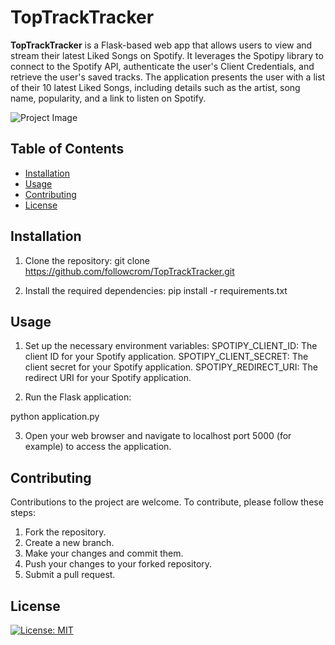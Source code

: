 # TopTrackTracker

**TopTrackTracker** is a Flask-based web app that allows users to view and stream their latest Liked Songs on Spotify. It leverages the Spotipy library to connect to the Spotify API, authenticate the user's Client Credentials, and retrieve the user's saved tracks. The application presents the user with a list of their 10 latest Liked Songs, including details such as the artist, song name, popularity, and a link to listen on Spotify.

![Project Image](https://www.followcrom.online/embeds/toptracktracker_screenshot.png)

## Table of Contents

- [Installation](#installation)
- [Usage](#usage)
- [Contributing](#contributing)
- [License](#license)

## Installation

1. Clone the repository:
   git clone https://github.com/followcrom/TopTrackTracker.git

2. Install the required dependencies:
   pip install -r requirements.txt

## Usage

1. Set up the necessary environment variables:
   SPOTIPY_CLIENT_ID: The client ID for your Spotify application.
   SPOTIPY_CLIENT_SECRET: The client secret for your Spotify application.
   SPOTIPY_REDIRECT_URI: The redirect URI for your Spotify application.

2. Run the Flask application:

python application.py

3. Open your web browser and navigate to localhost port 5000 (for example) to access the application.

## Contributing

Contributions to the project are welcome. To contribute, please follow these steps:

1. Fork the repository.
2. Create a new branch.
3. Make your changes and commit them.
4. Push your changes to your forked repository.
5. Submit a pull request.

## License

[![License: MIT](https://img.shields.io/badge/License-MIT-yellow.svg)](https://opensource.org/licenses/MIT)
